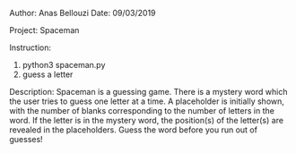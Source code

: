 Author: Anas Bellouzi
Date: 09/03/2019

Project: Spaceman

Instruction:
1. python3 spaceman.py
2. guess a letter

Description: Spaceman is a guessing game. There is a mystery word which the user tries to guess one letter at a time. A placeholder is initially shown, with the number of blanks corresponding to the number of letters in the word. If the letter is in the mystery word, the position(s) of the letter(s) are revealed in the placeholders. Guess the word before you run out of guesses!

